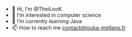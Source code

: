 - 👋 Hi, I’m @TheiLooK
- 👀 I’m interested in computer science
- 🌱 I’m currently learning Java
- 📫 How to reach me contact@louka-mellano.fr

<!---
TheiLooK/TheiLooK is a ✨ special ✨ repository because its `README.md` (this file) appears on your GitHub profile.
You can click the Preview link to take a look at your changes.
--->

